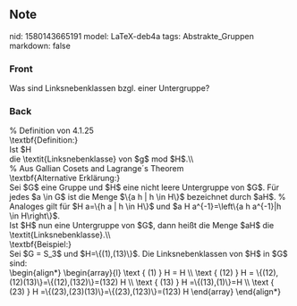 ## Note
nid: 1580143665191
model: LaTeX-deb4a
tags: Abstrakte_Gruppen
markdown: false

### Front
Was sind Linksnebenklassen bzgl. einer Untergruppe?

### Back
<div>% Definition von 4.1.25 </div><div>
</div><div>\textbf{Definition:}</div><div>
</div><div>Ist $H<G$ eine Untergruppe und $g \in G$, so heißt: $g H:=\{g h | h \in H\}$</div><div>die \textit{Linksnebenklasse} von $g$ mod $H$.\\</div>
<div>% Aus Gallian  Cosets and Lagrange´s Theorem</div><div>\textbf{Alternative Erklärung:}</div><div>
</div><div>Sei $G$ eine Gruppe und $H$ eine nicht leere Untergruppe von $G$. Für jedes $a \in G$ ist die Menge <span>$\{a h | h \in H\}$ bezeichnet durch $aH$. % Analoges gilt für </span><span>$H a=\{h a | h \in H\}$ und </span><span>$a H a^{-1}=\left\{a h a^{-1}|h \in H\right\}$. </span></div><div><span>Ist $H$ nun eine Untergruppe von $G$, dann heißt die Menge $aH$ die \textit{Linksnebenklasse}.\\</span>
</div><div>
</div><div>\textbf{Beispiel:}</div><div>
</div><div>Sei $G = S_3$ und $H=\{(1),(13)\}$. Die Linksnebenklassen von $H$ in $G$ sind:</div><div>\begin{align*}
\begin{array}{l}
\text { (1) } H = H \\
\text { (12) } H = \{(12),(12)(13)\}=\{(12),(132)\}=(132) H \\
\text { (13) } H =\{(13),(1)\}=H \\
\text { (23) } H =\{(23),(23)(13)\}=\{(23),(123)\}=(123) H
\end{array}
\end{align*}
</div><div>
</div><div>
</div><div>
</div><div>
</div>
